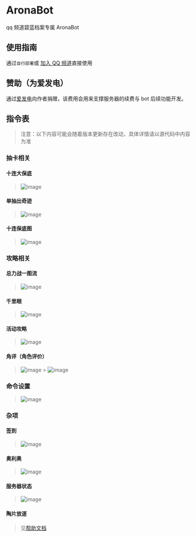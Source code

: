 # AronaBot

qq 频道碧蓝档案专属 AronaBot

## 使用指南

通过`自行部署`或 [加入 QQ 频道](https://pd.qq.com/s/76tqn5ng6)直接使用

## 赞助（为爱发电）

通过[爱发电](https://afdian.net/@feilongproject)向作者捐赠，该费用会用来支撑服务器的续费与 bot 后续功能开发。

## 指令表

> 注意：以下内容可能会随着版本更新存在改动，具体详情请以源代码中内容为准

### 抽卡相关

#### 十连大保底

> ![image](https://github.com/feilongproject/AronaBot/assets/43880786/31670752-989d-49bf-8d02-68ba907da0c1)

#### 单抽出奇迹

> ![image](https://github.com/feilongproject/AronaBot/assets/43880786/28385ff3-4038-4f27-b2da-fab23d72b00e)

#### 十连保底图

> ![image](https://github.com/feilongproject/AronaBot/assets/43880786/a5729f1b-c214-4810-98a8-cc16d30db52b)

### 攻略相关

#### 总力战一图流

> ![image](https://github.com/feilongproject/AronaBot/assets/43880786/bc719264-6358-421d-a862-78f2710f4e31)

#### 千里眼

> ![image](https://github.com/feilongproject/AronaBot/assets/43880786/6a191e86-9196-40f8-a382-51e5d023c1a4)

#### 活动攻略

> ![image](https://github.com/feilongproject/AronaBot/assets/43880786/b047ddf8-c7ea-4d4c-b695-36e8e2ccff37)

#### 角评（角色评价）

> ![image](https://github.com/feilongproject/AronaBot/assets/43880786/46add7cf-05af-4281-9c85-37794b04ef09) > ![image](https://github.com/feilongproject/AronaBot/assets/43880786/9ba57c9a-50c4-4474-b977-c6c9c30299fc)

### 命令设置

> ![image](https://github.com/feilongproject/AronaBot/assets/43880786/8ac91e43-2e26-44cb-9692-26e07a36d380)

### 杂项

#### 签到

> ![image](https://github.com/feilongproject/AronaBot/assets/43880786/27bbe54a-23a8-4824-b214-bd1adfb413ea)

#### 奥利奥

> ![image](https://user-images.githubusercontent.com/43880786/181732877-1fc93096-7877-4907-adc0-0ebd6004240a.png)

#### 服务器状态

> ![image](https://github.com/feilongproject/AronaBot/assets/43880786/859c3656-0e70-40a4-b636-4c28fdabb023)

#### 陶片放逐

> 见[帮助文档](https://github.com/feilongproject/AronaBot/blob/main/%E9%99%B6%E7%89%87%E6%94%BE%E9%80%90%E4%BD%BF%E7%94%A8%E8%AF%B4%E6%98%8E.md)
